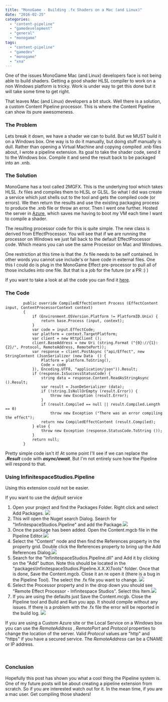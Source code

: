 ```yaml
---
title: "MonoGame - Building .fx Shaders on a Mac (and Linux)"
date: "2016-02-25"
categories: 
  - "content-pipeline"
  - "gamedevelopment"
  - "general"
  - "monogame"
tags: 
  - "content-pipeline"
  - "gamedev"
  - "monogame"
  - "xna"
---
```


One of the issues MonoGame Mac (and Linux) developers face is not being able to build shaders. Getting a good shader HLSL compiler to work on a non Windows platform is tricky. Work is under way to get this done but it will take some time to get right.

That leaves Mac (and Linux) developers a bit stuck. Well there is a solution, a custom Content Pipeline processor. This is where the Content Pipeline can show its pure awesomeness.

### The Problem

Lets break it down, we have a shader we can to build. But we MUST build it on a Windows box. One way is to do it manually, but doing stuff manually is dull. Rather than opening a Virtual Machine and copying compiled .xnb files about, I wrote a pipeline extension. Its goal to take the shader code, send it to the Windows box. Compile it and send the result back to be packaged into an .xnb.

### The Solution

MonoGame has a tool called 2MGFX. This is the underlying tool which takes HLSL .fx files and compiles them to HLSL or GLSL. So what I did was create a service which just shells out to the tool and gets the compiled code (or errors). We then return the results and use the existing packaging process to produce the .xnb file or throw an error. Then I went one further. Hosted the server in [Azure](https://pipeline.infinitespace-studios.co.uk), which saves me having to boot my VM each time I want to compile a shader.

The resulting processor code for this is quite simple. The new class is derived from EffectProcessor. You will see that if we are running the processor on Windows we just fall back to the default EffectProcessor code. Which means you can use the same Processor on Mac and Windows.

One restriction at this time is that the .fx file needs to be self contained. In other words you cannot use include's or have code in external files. One this I could do is plug in the MonoGame Effect pre-processor to pull all of those includes into one file. But that is a job for the future (or a PR :) )

If you want to take a look at all the code you can find it [here](https://github.com/infinitespace-studios/InfinitespaceStudios.Pipeline).

### The Code

```
		public override CompiledEffectContent Process (EffectContent input, ContentProcessorContext context)
		{
			if (Environment.OSVersion.Platform != PlatformID.Unix) {
				return base.Process (input, context);
			}
			var code = input.EffectCode;
			var platform = context.TargetPlatform;
			var client = new HttpClient ();
			client.BaseAddress = new Uri (string.Format ("{0}://{1}:{2}/", Protocol, RemoteAddress, RemotePort));
			var response = client.PostAsync ("api/Effect", new StringContent (JsonSerializer (new Data  () {
				Platform = platform.ToString(),
				Code = code
			}), Encoding.UTF8, "application/json")).Result;
			if (response.IsSuccessStatusCode) {
				string data = response.Content.ReadAsStringAsync ().Result;
				var result = JsonDeSerializer (data);
				if (!string.IsNullOrEmpty (result.Error)) {
					throw new Exception (result.Error);
				}
				if (result.Compiled == null || result.Compiled.Length == 0)
					throw new Exception ("There was an error compiling the effect");
				return new CompiledEffectContent (result.Compiled);
			} else {
				throw new Exception (response.StatusCode.ToString ());
			}
			return null;
		}

```

Pretty simple code isn't it! At some point I'll see if we can replace the **_.Result_** code with **_async/await_**. But I'm not entirely sure how the Pipeline will respond to that.

### Using InfinitespaceStudios.Pipeline

Using this extension could not be easier.

If you want to use the _default_ service

1. Open your project and find the Packages Folder. Right click and select Add Packages. [![](images/AddPackage.png)](https://github.com/infinitespace-studios/InfinitespaceStudios.Pipeline/wiki/images/AddPackage.png)
2. This will open the Nuget search Dialog. Search for "InfinitespaceStudios.Pipeline" and add the Package.[![](images/Add.png)](https://github.com/infinitespace-studios/InfinitespaceStudios.Pipeline/wiki/images/Add.png)
3. Once the package has been added. Open the Content.mgcb file in the Pipeline Editor.[![](images/OpenContent.png)](https://github.com/infinitespace-studios/InfinitespaceStudios.Pipeline/wiki/images/OpenContent.png)
4. Select the "Content" node and then find the References property in the property grid. Double click the References property to bring up the Add References Dialog.[![](images/AddPipeline.png)](https://github.com/infinitespace-studios/InfinitespaceStudios.Pipeline/wiki/images/AddPipeline.png)
5. Search for the "InfinitespaceStudios.Pipeline.dll" and Add it by clicking on the "Add" button. Note this should be located in the "packages\\InfinitespaceStudios.Pipeline.X.X.X\\Tools" folder. Once that is done, Save the Content.mgcb. Close it an re open it (there is a bug in the Pipeline Tool). The select the .fx file you want to change. [![](images/ChangeProcessor.png)](https://github.com/infinitespace-studios/InfinitespaceStudios.Pipeline/wiki/images/ChangeProcessor.png)
6. Select the Processor property and in the drop down you should see "Remote Effect Processor - Infinitespace Studios". Select this Item.[![](images/RemoteEffect.png)](https://github.com/infinitespace-studios/InfinitespaceStudios.Pipeline/wiki/images/RemoteEffect.png)
7. If you are using the defaults just Save the Content.mcgb. Close the Pipeline tool and Build and Run you app. It should compile without any issues. If there is a problem with the .fx file the error will be reported in the build log. [![](images/BuildAndRun.png)](https://github.com/infinitespace-studios/InfinitespaceStudios.Pipeline/wiki/images/BuildAndRun.png)

If you are using a Custom Azure site or the Local Service on a Windows box you can use the _RemoteAddress_ , _RemotePort_ and _Protocol_ properties to change the location of the server. Valid _Protocol_ values are "http" and "https" if you have a secured service. The _RemoteAddress_ can be a CNAME or IP address.

 

### Conclusion

Hopefully this post has shown you what a cool thing the Pipeline system is. One of my future posts will be about creating a pipeline extension from scratch. So if you are interested watch out for it. In the mean time, if you are a mac user. Get compiling those shaders!
